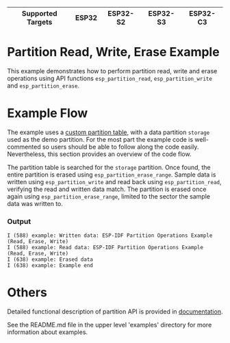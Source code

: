 | Supported Targets | ESP32 | ESP32-S2 | ESP32-S3 | ESP32-C3 |
| ----------------- | ----- | -------- | -------- | -------- |

# Partition Read, Write, Erase Example

This example demonstrates how to perform partition read, write and erase operations using API functions `esp_partition_read`, `esp_partition_write` and `esp_partition_erase`.

# Example Flow

The example uses a [custom partition table](./partitions_example.csv), with a data partition `storage` used as the demo partition. For the most part the example code is well-commented so users should be able to follow along the code easily. Nevertheless, this section provides an overview of the code flow.

The partition table is searched for the `storage` partition. Once found, the entire partition is erased using `esp_partition_erase_range`. Sample data is written using `esp_partition_write`
and read back using `esp_partition_read`, verifying the read and written data match. The partition is erased once again using `esp_partition_erase_range`, limited to the sector the sample data was written to.

### Output

```
I (588) example: Written data: ESP-IDF Partition Operations Example (Read, Erase, Write)
I (588) example: Read data: ESP-IDF Partition Operations Example (Read, Erase, Write)
I (638) example: Erased data
I (638) example: Example end
```

# Others

Detailed functional description of partition API is provided in [documentation](https://docs.espressif.com/projects/esp-idf/en/latest/api-reference/storage/spi_flash.html).

See the README.md file in the upper level 'examples' directory for more information about examples.
